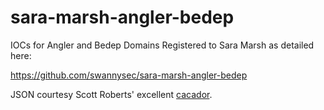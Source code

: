 # sara-marsh-angler-bedep
IOCs for Angler and Bedep Domains Registered to Sara Marsh as detailed here:

https://github.com/swannysec/sara-marsh-angler-bedep

JSON courtesy Scott Roberts' excellent [cacador](https://github.com/sroberts/cacador).
